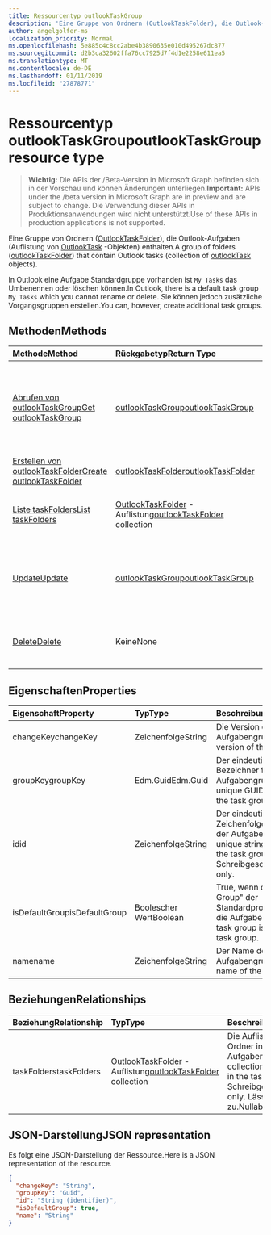 ```yaml
---
title: Ressourcentyp outlookTaskGroup
description: 'Eine Gruppe von Ordnern (OutlookTaskFolder), die Outlook-Aufgaben (Auflistung von OutlookTask-Objekten) enthalten. '
author: angelgolfer-ms
localization_priority: Normal
ms.openlocfilehash: 5e885c4c8cc2abe4b3890635e010d495267dc877
ms.sourcegitcommit: d2b3ca32602ffa76cc7925d7f4d1e2258e611ea5
ms.translationtype: MT
ms.contentlocale: de-DE
ms.lasthandoff: 01/11/2019
ms.locfileid: "27878771"
---
```

# <a name="outlooktaskgroup-resource-type"></a><span data-ttu-id="8993e-103">Ressourcentyp outlookTaskGroup</span><span class="sxs-lookup"><span data-stu-id="8993e-103">outlookTaskGroup resource type</span></span>

> <span data-ttu-id="8993e-104">**Wichtig:** Die APIs der /Beta-Version in Microsoft Graph befinden sich in der Vorschau und können Änderungen unterliegen.</span><span class="sxs-lookup"><span data-stu-id="8993e-104">**Important:** APIs under the /beta version in Microsoft Graph are in preview and are subject to change.</span></span> <span data-ttu-id="8993e-105">Die Verwendung dieser APIs in Produktionsanwendungen wird nicht unterstützt.</span><span class="sxs-lookup"><span data-stu-id="8993e-105">Use of these APIs in production applications is not supported.</span></span>

<span data-ttu-id="8993e-106">Eine Gruppe von Ordnern ([OutlookTaskFolder](outlooktaskfolder.md)), die Outlook-Aufgaben (Auflistung von [OutlookTask](outlooktask.md) -Objekten) enthalten.</span><span class="sxs-lookup"><span data-stu-id="8993e-106">A group of folders ([outlookTaskFolder](outlooktaskfolder.md)) that contain Outlook tasks (collection of [outlookTask](outlooktask.md) objects).</span></span> 

<span data-ttu-id="8993e-107">In Outlook eine Aufgabe Standardgruppe vorhanden ist `My Tasks` das Umbenennen oder löschen können.</span><span class="sxs-lookup"><span data-stu-id="8993e-107">In Outlook, there is a default task group `My Tasks` which you cannot rename or delete.</span></span> <span data-ttu-id="8993e-108">Sie können jedoch zusätzliche Vorgangsgruppen erstellen.</span><span class="sxs-lookup"><span data-stu-id="8993e-108">You can, however, create additional task groups.</span></span> 


## <a name="methods"></a><span data-ttu-id="8993e-109">Methoden</span><span class="sxs-lookup"><span data-stu-id="8993e-109">Methods</span></span>

| <span data-ttu-id="8993e-110">Methode</span><span class="sxs-lookup"><span data-stu-id="8993e-110">Method</span></span>           | <span data-ttu-id="8993e-111">Rückgabetyp</span><span class="sxs-lookup"><span data-stu-id="8993e-111">Return Type</span></span>    |<span data-ttu-id="8993e-112">Beschreibung</span><span class="sxs-lookup"><span data-stu-id="8993e-112">Description</span></span>|
|:---------------|:--------|:----------|
|[<span data-ttu-id="8993e-113">Abrufen von outlookTaskGroup</span><span class="sxs-lookup"><span data-stu-id="8993e-113">Get outlookTaskGroup</span></span>](../api/outlooktaskgroup-get.md) | [<span data-ttu-id="8993e-114">outlookTaskGroup</span><span class="sxs-lookup"><span data-stu-id="8993e-114">outlookTaskGroup</span></span>](outlooktaskgroup.md) |<span data-ttu-id="8993e-115">Rufen Sie die Eigenschaften und Beziehungen zwischen der angegebenen Gruppe der Outlook-Aufgabe.</span><span class="sxs-lookup"><span data-stu-id="8993e-115">Get the properties and relationships of the specified Outlook task group.</span></span>|
|[<span data-ttu-id="8993e-116">Erstellen von outlookTaskFolder</span><span class="sxs-lookup"><span data-stu-id="8993e-116">Create outlookTaskFolder</span></span>](../api/outlooktaskgroup-post-taskfolders.md) |[<span data-ttu-id="8993e-117">outlookTaskFolder</span><span class="sxs-lookup"><span data-stu-id="8993e-117">outlookTaskFolder</span></span>](outlooktaskfolder.md)| <span data-ttu-id="8993e-118">Erstellen eines Outlook-Aufgabenordners.</span><span class="sxs-lookup"><span data-stu-id="8993e-118">Create an Outlook task folder.</span></span>|
|[<span data-ttu-id="8993e-119">Liste taskFolders</span><span class="sxs-lookup"><span data-stu-id="8993e-119">List taskFolders</span></span>](../api/outlooktaskgroup-list-taskfolders.md) |<span data-ttu-id="8993e-120">[OutlookTaskFolder](outlooktaskfolder.md) -Auflistung</span><span class="sxs-lookup"><span data-stu-id="8993e-120">[outlookTaskFolder](outlooktaskfolder.md) collection</span></span>| <span data-ttu-id="8993e-121">Rufen Sie eine Auflistung von Outlook Aufgabenordner.</span><span class="sxs-lookup"><span data-stu-id="8993e-121">Get a collection of Outlook task folders.</span></span>|
|[<span data-ttu-id="8993e-122">Update</span><span class="sxs-lookup"><span data-stu-id="8993e-122">Update</span></span>](../api/outlooktaskgroup-update.md) | [<span data-ttu-id="8993e-123">outlookTaskGroup</span><span class="sxs-lookup"><span data-stu-id="8993e-123">outlookTaskGroup</span></span>](outlooktaskgroup.md)  |<span data-ttu-id="8993e-124">Aktualisieren Sie die schreibbaren Eigenschaften einer Outlook-Aufgabe-Gruppe.</span><span class="sxs-lookup"><span data-stu-id="8993e-124">Update the writable properties of an Outlook task group.</span></span> |
|[<span data-ttu-id="8993e-125">Delete</span><span class="sxs-lookup"><span data-stu-id="8993e-125">Delete</span></span>](../api/outlooktaskgroup-delete.md) | <span data-ttu-id="8993e-126">Keine</span><span class="sxs-lookup"><span data-stu-id="8993e-126">None</span></span> |<span data-ttu-id="8993e-127">Löschen der angegebenen Gruppe der Outlook-Aufgabe.</span><span class="sxs-lookup"><span data-stu-id="8993e-127">Delete the specified Outlook task group.</span></span> |

## <a name="properties"></a><span data-ttu-id="8993e-128">Eigenschaften</span><span class="sxs-lookup"><span data-stu-id="8993e-128">Properties</span></span>
| <span data-ttu-id="8993e-129">Eigenschaft</span><span class="sxs-lookup"><span data-stu-id="8993e-129">Property</span></span>     | <span data-ttu-id="8993e-130">Typ</span><span class="sxs-lookup"><span data-stu-id="8993e-130">Type</span></span>   |<span data-ttu-id="8993e-131">Beschreibung</span><span class="sxs-lookup"><span data-stu-id="8993e-131">Description</span></span>|
|:---------------|:--------|:----------|
|<span data-ttu-id="8993e-132">changeKey</span><span class="sxs-lookup"><span data-stu-id="8993e-132">changeKey</span></span>|<span data-ttu-id="8993e-133">Zeichenfolge</span><span class="sxs-lookup"><span data-stu-id="8993e-133">String</span></span>|<span data-ttu-id="8993e-134">Die Version der Aufgabengruppe.</span><span class="sxs-lookup"><span data-stu-id="8993e-134">The version of the task group.</span></span>|
|<span data-ttu-id="8993e-135">groupKey</span><span class="sxs-lookup"><span data-stu-id="8993e-135">groupKey</span></span>|<span data-ttu-id="8993e-136">Edm.Guid</span><span class="sxs-lookup"><span data-stu-id="8993e-136">Edm.Guid</span></span>|<span data-ttu-id="8993e-137">Der eindeutige GUID-Bezeichner für die Aufgabengruppe.</span><span class="sxs-lookup"><span data-stu-id="8993e-137">The unique GUID identifier for the task group.</span></span>|
|<span data-ttu-id="8993e-138">id</span><span class="sxs-lookup"><span data-stu-id="8993e-138">id</span></span>|<span data-ttu-id="8993e-139">Zeichenfolge</span><span class="sxs-lookup"><span data-stu-id="8993e-139">String</span></span>|<span data-ttu-id="8993e-140">Der eindeutige Zeichenfolgenbezeichner der Aufgabengruppe.</span><span class="sxs-lookup"><span data-stu-id="8993e-140">The unique string identifier of the task group.</span></span> <span data-ttu-id="8993e-141">Schreibgeschützt.</span><span class="sxs-lookup"><span data-stu-id="8993e-141">Read-only.</span></span>|
|<span data-ttu-id="8993e-142">isDefaultGroup</span><span class="sxs-lookup"><span data-stu-id="8993e-142">isDefaultGroup</span></span>|<span data-ttu-id="8993e-143">Boolescher Wert</span><span class="sxs-lookup"><span data-stu-id="8993e-143">Boolean</span></span>|<span data-ttu-id="8993e-144">True, wenn die "Task Group" der Standardproxygruppe für die Aufgabe ist.</span><span class="sxs-lookup"><span data-stu-id="8993e-144">True if the task group is the default task group.</span></span>|
|<span data-ttu-id="8993e-145">name</span><span class="sxs-lookup"><span data-stu-id="8993e-145">name</span></span>|<span data-ttu-id="8993e-146">Zeichenfolge</span><span class="sxs-lookup"><span data-stu-id="8993e-146">String</span></span>|<span data-ttu-id="8993e-147">Der Name der Aufgabengruppe.</span><span class="sxs-lookup"><span data-stu-id="8993e-147">The name of the task group.</span></span>|

## <a name="relationships"></a><span data-ttu-id="8993e-148">Beziehungen</span><span class="sxs-lookup"><span data-stu-id="8993e-148">Relationships</span></span>
| <span data-ttu-id="8993e-149">Beziehung</span><span class="sxs-lookup"><span data-stu-id="8993e-149">Relationship</span></span> | <span data-ttu-id="8993e-150">Typ</span><span class="sxs-lookup"><span data-stu-id="8993e-150">Type</span></span>   |<span data-ttu-id="8993e-151">Beschreibung</span><span class="sxs-lookup"><span data-stu-id="8993e-151">Description</span></span>|
|:---------------|:--------|:----------|
|<span data-ttu-id="8993e-152">taskFolders</span><span class="sxs-lookup"><span data-stu-id="8993e-152">taskFolders</span></span>|<span data-ttu-id="8993e-153">[OutlookTaskFolder](outlooktaskfolder.md) -Auflistung</span><span class="sxs-lookup"><span data-stu-id="8993e-153">[outlookTaskFolder](outlooktaskfolder.md) collection</span></span>| <span data-ttu-id="8993e-154">Die Auflistung von Task-Ordner in der Aufgabengruppe.</span><span class="sxs-lookup"><span data-stu-id="8993e-154">The collection of task folders in the task group.</span></span> <span data-ttu-id="8993e-155">Schreibgeschützt.</span><span class="sxs-lookup"><span data-stu-id="8993e-155">Read-only.</span></span> <span data-ttu-id="8993e-156">Lässt Nullwerte zu.</span><span class="sxs-lookup"><span data-stu-id="8993e-156">Nullable.</span></span>|

## <a name="json-representation"></a><span data-ttu-id="8993e-157">JSON-Darstellung</span><span class="sxs-lookup"><span data-stu-id="8993e-157">JSON representation</span></span>
<span data-ttu-id="8993e-158">Es folgt eine JSON-Darstellung der Ressource.</span><span class="sxs-lookup"><span data-stu-id="8993e-158">Here is a JSON representation of the resource.</span></span>

<!-- {
  "blockType": "resource",
  "optionalProperties": [

  ],
  "@odata.type": "microsoft.graph.outlookTaskGroup"
}-->

```json
{
  "changeKey": "String",
  "groupKey": "Guid",
  "id": "String (identifier)",
  "isDefaultGroup": true,
  "name": "String"
}

```

<!-- uuid: 8fcb5dbc-d5aa-4681-8e31-b001d5168d79
2015-10-25 14:57:30 UTC -->
<!-- {
  "type": "#page.annotation",
  "description": "outlookTaskGroup resource",
  "keywords": "",
  "section": "documentation",
  "tocPath": ""
}-->
